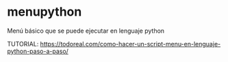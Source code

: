 # menupython
Menú básico que se puede ejecutar en lenguaje python

TUTORIAL: https://todoreal.com/como-hacer-un-script-menu-en-lenguaje-python-paso-a-paso/
